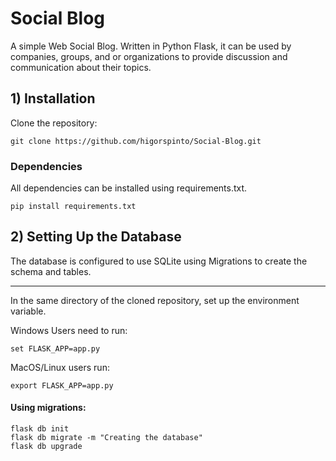 # Social Blog

A simple Web Social Blog. Written in Python Flask, it can be used by companies, groups, and or organizations to provide discussion and communication about their topics.

## 1) Installation

Clone the repository:

```
git clone https://github.com/higorspinto/Social-Blog.git
```

### Dependencies

All dependencies can be installed using requirements.txt.

```
pip install requirements.txt
```

## 2) Setting Up the Database

The database is configured to use SQLite using Migrations to create the schema and tables.

_________________________________________________________________________________________

In the same directory of the cloned repository, set up the environment variable.

Windows Users need to run:

```
set FLASK_APP=app.py
```

MacOS/Linux users run:

```
export FLASK_APP=app.py 
```

#### Using migrations:

```
flask db init
flask db migrate -m "Creating the database"
flask db upgrade
```

